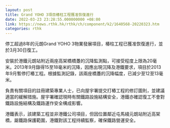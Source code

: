 ```yaml
---
layout: post
title: Grand YOHO 3項目椿柱工程獲准恢復進行　
date: 2022-03-23 23:28:55.000000000 +08:00
link: https://news.rthk.hk/rthk/ch/component/k2/1640568-20220323.htm
categories: rthk
---
```


停工超過8年的元朗Grand YOHO 3物業發展項目，椿柱工程已獲准恢復進行，並於3月30日復工。

安裝於港鐵元朗站附近兩座高架橋橋躉的沉降監測點，可接受程度上限為20毫米。2013年9月錄得15至18毫米的沉降，因應出現沉降及港鐵要求，項目於2013年9月暫停打樁工程。根據監測記錄，該兩座橋躉的沉降幅度，已減少至12至13毫米。

負責有關項目的註冊建築專業人士，已向屋宇署提交打樁工程的修訂圖則，並建議適當的緩解措施。屋宇署確認現時有關鐵路設施結構安全，港鐵亦確認復工不會對鐵路設施結構及鐵路運作安全構成影響。

港鐵表示，該建築工程並非港鐵公司項目，但因位置鄰近屯馬綫元朗站附近高架橋，屬鐵路保護範圍，港鐵對該工程持續監察，確保鐵路營運安全。
